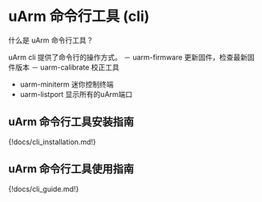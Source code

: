 # uArm 命令行工具 (cli)

什么是 uArm 命令行工具？

uArm cli 提供了命令行的操作方式。
－ uarm-firmware 更新固件，检查最新固件版本
－ uarm-calibrate 校正工具
- uarm-miniterm 迷你控制终端
- uarm-listport 显示所有的uArm端口

## uArm 命令行工具安装指南

{!docs/cli_installation.md!}

## uArm 命令行工具使用指南
{!docs/cli_guide.md!}